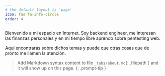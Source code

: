 ```yaml
---
# the default layout is 'page'
icon: fas fa-info-circle
order: 4
---
```


Bienvenido a mi espacio en Internet. Soy backend engineer, me interesan las finanzas personales y en mi tiempo libre
aprendo sobre pentesting web.

Aquí encontrarás sobre dichos temas y puede que otras cosas que de pronto me llamen la atención. 

> Add Markdown syntax content to file `_tabs/about.md`{: .filepath } and it will show up on this page.
{: .prompt-tip }
